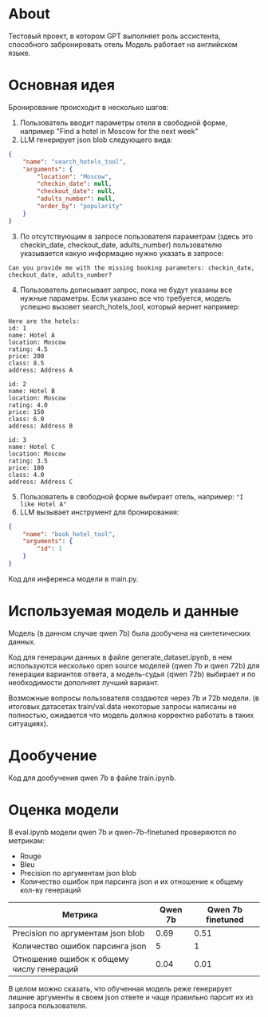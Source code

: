 # About
Тестовый проект, в котором GPT выполняет роль ассистента, способного забронировать отель
Модель работает на английском языке.

# Основная идея
Бронирование происходит в несколько шагов: 
1. Пользователь вводит параметры отеля в свободной форме, например "Find a hotel in Moscow for the next week"
2. LLM генерирует json blob следующего вида:
```json
{
    "name": "search_hotels_tool",
    "arguments": {
        "location": "Moscow",
        "checkin_date": null,
        "checkout_date": null,
        "adults_number": null,
        "order_by": "popularity"
    }
}
```

3. По отсутствующим в запросе пользователя параметрам (здесь это checkin_date, checkout_date, adults_number) пользователю указывается какую информацию нужно указать в запросе:

```Can you provide me with the missing booking parameters: checkin_date, checkout_date, adults_number?```

4. Пользователь дописывает запрос, пока не будут указаны все нужные параметры. Если указано все что требуется, модель успешно вызовет search_hotels_tool, который вернет например:
```
Here are the hotels:
id: 1
name: Hotel A
location: Moscow
rating: 4.5
price: 200
class: 8.5
address: Address A

id: 2
name: Hotel B
location: Moscow
rating: 4.0
price: 150
class: 6.0
address: Address B

id: 3
name: Hotel C
location: Moscow
rating: 3.5
price: 100
class: 4.0
address: Address C
```
5. Пользователь в свободной форме выбирает отель, например: ```"I like Hotel A"```
6. LLM вызывает инструмент для бронирования:
```json
{
    "name": "book_hotel_tool",
    "arguments": {
        "id": 1
    }
}
```
Код для инференса модели в main.py.

# Используемая модель и данные
Модель (в данном случае qwen 7b) была дообучена на синтетических данных.

Код для генерации данных в файле generate_dataset.ipynb, в нем используются несколько open source моделей (qwen 7b и qwen 72b) для генерации вариантов ответа, а модель-судья (qwen 72b) выбирает и по необходимости дополняет лучший вариант.

Возможные вопросы пользователя создаются через 7b и 72b модели. (в итоговых датасетах train/val.data некоторые запросы написаны не полностью, ожидается что модель должна корректно работать в таких ситуациях).

# Дообучение
Код для дообучения qwen 7b в файле train.ipynb.

# Оценка модели
В eval.ipynb модели qwen 7b и qwen-7b-finetuned проверяются по метрикам:
- Rouge
- Bleu
- Precision по аргументам json blob
- Количество ошибок при парсинга json и их отношение к общему кол-ву генераций

| Метрика | Qwen 7b | Qwen 7b finetuned |
|---|---|---|
| Precision по аргументам json blob | 0.69 | 0.51 |
| Количество ошибок парсинга json | 5 | 1 |
| Отношение ошибок к общему числу генераций | 0.04 | 0.01 |

В целом можно сказать, что обученная модель реже генерирует лишние аргументы в своем json ответе и чаще правильно парсит их из запроса пользователя.